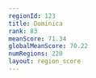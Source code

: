 ```yaml
---
regionId: 123
title: Dominica
rank: 83
meanScore: 71.34
globalMeanScore: 70.22
numRegions: 220
layout: region_score
---
```


